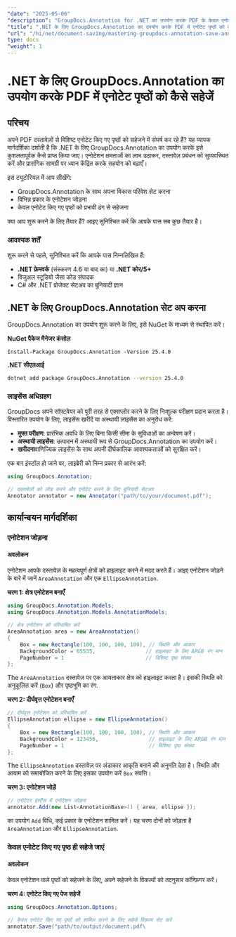 ```yaml
---
"date": "2025-05-06"
"description": "GroupDocs.Annotation for .NET का उपयोग करके PDF के केवल एनोटेट किए गए पृष्ठों को कुशलतापूर्वक सहेजना सीखें। इस विस्तृत गाइड के साथ दस्तावेज़ प्रबंधन और सहयोग को बेहतर बनाएँ।"
"title": ".NET के लिए GroupDocs.Annotation का उपयोग करके PDF में एनोटेट पृष्ठों को कैसे सहेजें"
"url": "/hi/net/document-saving/mastering-groupdocs-annotation-save-annotated-pdf-pages/"
type: docs
"weight": 1
---
```


# .NET के लिए GroupDocs.Annotation का उपयोग करके PDF में एनोटेट पृष्ठों को कैसे सहेजें

## परिचय

अपने PDF दस्तावेज़ों से विशिष्ट एनोटेट किए गए पृष्ठों को सहेजने में संघर्ष कर रहे हैं? यह व्यापक मार्गदर्शिका दर्शाती है कि .NET के लिए GroupDocs.Annotation का उपयोग करके इसे कुशलतापूर्वक कैसे प्राप्त किया जाए। एनोटेशन क्षमताओं का लाभ उठाकर, दस्तावेज़ प्रबंधन को सुव्यवस्थित करें और प्रासंगिक सामग्री पर ध्यान केंद्रित करके सहयोग को बढ़ाएँ।

इस ट्यूटोरियल में आप सीखेंगे:
- GroupDocs.Annotation के साथ अपना विकास परिवेश सेट करना
- विभिन्न प्रकार के एनोटेशन जोड़ना
- केवल एनोटेट किए गए पृष्ठों को प्रभावी ढंग से सहेजना

क्या आप शुरू करने के लिए तैयार हैं? आइए सुनिश्चित करें कि आपके पास सब कुछ तैयार है।

### आवश्यक शर्तें

शुरू करने से पहले, सुनिश्चित करें कि आपके पास निम्नलिखित हैं:
- **.NET फ्रेमवर्क** (संस्करण 4.6 या बाद का) या **.NET कोर/5+**
- विजुअल स्टूडियो जैसा कोड संपादक
- C# और .NET प्रोजेक्ट सेटअप का बुनियादी ज्ञान

## .NET के लिए GroupDocs.Annotation सेट अप करना

GroupDocs.Annotation का उपयोग शुरू करने के लिए, इसे NuGet के माध्यम से स्थापित करें।

**NuGet पैकेज मैनेजर कंसोल**

```plaintext
Install-Package GroupDocs.Annotation -Version 25.4.0
```

**\.NET सीएलआई**

```bash
dotnet add package GroupDocs.Annotation --version 25.4.0
```

### लाइसेंस अधिग्रहण

GroupDocs अपने सॉफ़्टवेयर को पूरी तरह से एक्सप्लोर करने के लिए निःशुल्क परीक्षण प्रदान करता है। विस्तारित उपयोग के लिए, लाइसेंस खरीदें या अस्थायी लाइसेंस का अनुरोध करें:
- **मुफ्त परीक्षण**: प्रारंभिक अवधि के लिए बिना किसी सीमा के सुविधाओं का अन्वेषण करें।
- **अस्थायी लाइसेंस**: उत्पादन में अस्थायी रूप से GroupDocs.Annotation का उपयोग करें।
- **खरीदना**वाणिज्यिक लाइसेंस के साथ अपनी दीर्घकालिक आवश्यकताओं को सुरक्षित करें।

एक बार इंस्टॉल हो जाने पर, लाइब्रेरी को निम्न प्रकार से आरंभ करें:

```csharp
using GroupDocs.Annotation;

// दस्तावेज़ों को लोड करने और एनोटेट करने के लिए बुनियादी सेटअप
Annotator annotator = new Annotator("path/to/your/document.pdf");
```

## कार्यान्वयन मार्गदर्शिका

### एनोटेशन जोड़ना

#### अवलोकन

एनोटेशन आपके दस्तावेज़ के महत्वपूर्ण क्षेत्रों को हाइलाइट करने में मदद करते हैं। आइए एनोटेशन जोड़ने के बारे में जानें `AreaAnnotation` और एक `EllipseAnnotation`.

**चरण 1: क्षेत्र एनोटेशन बनाएँ**

```csharp
using GroupDocs.Annotation.Models;
using GroupDocs.Annotation.Models.AnnotationModels;

// क्षेत्र एनोटेशन को परिभाषित करें
AreaAnnotation area = new AreaAnnotation()
{
    Box = new Rectangle(100, 100, 100, 100), // स्थिति और आकार
    BackgroundColor = 65535,                // हाइलाइट के लिए ARGB रंग मान
    PageNumber = 1                          // विशिष्ट पृष्ठ संख्या
};
```

The `AreaAnnotation` दस्तावेज़ पर एक आयताकार क्षेत्र को हाइलाइट करता है। इसकी स्थिति को अनुकूलित करें (`Box`) और पृष्ठभूमि का रंग.

**चरण 2: दीर्घवृत्त एनोटेशन बनाएँ**

```csharp
// दीर्घवृत्त एनोटेशन को परिभाषित करें
EllipseAnnotation ellipse = new EllipseAnnotation()
{
    Box = new Rectangle(100, 100, 100, 100), // स्थिति और आकार
    BackgroundColor = 123456,                // हाइलाइट के लिए ARGB रंग मान
    PageNumber = 1                           // विशिष्ट पृष्ठ संख्या
};
```

The `EllipseAnnotation` दस्तावेज़ पर अंडाकार आकृति बनाने की अनुमति देता है। स्थिति और आयाम को समायोजित करने के लिए इसका उपयोग करें `Box` संपत्ति।

**चरण 3: एनोटेशन जोड़ें**

```csharp
// एनोटेटर इंस्टैंस में एनोटेशन जोड़ना
annotator.Add(new List<AnnotationBase>() { area, ellipse });
```

का उपयोग `Add` विधि, कई प्रकार के एनोटेशन शामिल करें। यह चरण दोनों को जोड़ता है `AreaAnnotation` और `EllipseAnnotation`.

### केवल एनोटेट किए गए पृष्ठ ही सहेजे जाएं

#### अवलोकन

केवल एनोटेशन वाले पृष्ठों को सहेजने के लिए, अपने सहेजने के विकल्पों को तदनुसार कॉन्फ़िगर करें।

**चरण 4: एनोटेट किए गए पेज सहेजें**

```csharp
using GroupDocs.Annotation.Options;

// केवल एनोटेट किए गए पृष्ठों को शामिल करने के लिए सहेजें विकल्प सेट करें
annotator.Save("path/to/output/document.pdf\